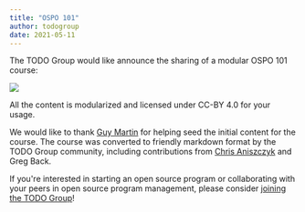 ```yaml
---
title: "OSPO 101"
author: todogroup
date: 2021-05-11
---
```


The TODO Group would like announce the sharing of a modular OSPO 101 course:

<img src="https://github.com/todogroup/ospo101/blob/main/ospo101.svg">

All the content is modularized and licensed under CC-BY 4.0 for your usage.

We would like to thank [Guy Martin](https://twitter.com/guyma) for helping seed the initial content for the course. The course was converted to friendly markdown format by the TODO Group community, including contributions from [Chris Aniszczyk](https://twitter.com/cra) and Greg Back.

If you're interested in starting an open source program or collaborating with your peers in open source program management, please consider [joining the TODO Group](http://todogroup.org/join/)!
